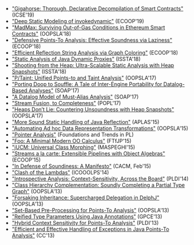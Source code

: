 * ["Gigahorse: Thorough, Declarative Decompilation of Smart Contracts"](http://yanniss.github.io/gigahorse-icse19.pdf) (ICSE'19)
* ["Deep Static Modeling of invokedynamic"](http://yanniss.github.io/invokedynamic-ecoop19-preprint.pdf) (ECOOP'19)
* ["MadMax: Surviving Out-of-Gas Conditions in Ethereum Smart Contracts"](http://yanniss.github.io/eth-oopsla18.pdf) (OOPSLA'18)
* ["Defensive Points-To Analysis: Effective Soundness via Laziness"](http://yanniss.github.io/ecoop18-sound-may-preprint.pdf) (ECOOP'18)
* ["Efficient Reflection String Analysis via Graph Coloring"](http://yanniss.github.io/ecoop18-string-coloring-preprint.pdf) (ECOOP'18)
* ["Static Analysis of Java Dynamic Proxies"](http://yanniss.github.io/issta18-dynamic-proxies-preprint.pdf) (ISSTA'18)
* ["Shooting from the Heap: Ultra-Scalable Static Analysis with Heap Snapshots"](http://yanniss.github.io/issta18-featherweight-preprint.pdf) (ISSTA'18)
* ["P/Taint: Unified Points-to and Taint Analysis"](https://yanniss.github.io/ptaint-oopsla17.pdf) (OOPSLA'17)
* ["Porting Doop to Souffle: A Tale of Inter-Engine Portability for Datalog-Based Analyses"](https://yanniss.github.io/doop2souffle-soap17.pdf) (SOAP'17)
* ["A Datalog Model of Must-Alias Analysis"](https://yanniss.github.io/must-alias-soap17.pdf) (SOAP'17)
* ["Stream Fusion, to Completeness"](https://yanniss.github.io/streams-popl17.pdf) (POPL'17)
* ["Heaps Don’t Lie: Countering Unsoundness with Heap Snapshots"](http://yanniss.github.io/heapdl-oopsla17.pdf) (OOPSLA'17)
* ["More Sound Static Handling of Java Reflection"](http://yanniss.github.io/reflection-aplas15.pdf) (APLAS'15)
* ["Automating Ad hoc Data Representation Transformations"](http://yanniss.github.io/adrt-oopsla15.pdf) (OOPSLA'15)
* ["Pointer Analysis"](http://yanniss.github.io/points-to-tutorial15.pdf) (Foundations and Trends in PL)
* ["Foo: A Minimal Modern OO Calculus"](http://yanniss.github.io/foo-ftfjp15.pdf) (FTfJP'15)
* ["jUCM: Universal Class Morphing"](http://yanniss.github.io/jucm-maspeghi15.pdf) (MASPEGHI'15)
* ["Streams a la carte: Extensible Pipelines with Object Algebras"](http://yanniss.github.io/algebras-ecoop15.pdf) (ECOOP'15)
* ["In Defense of Soundiness: A Manifesto"](http://yanniss.github.io/Soundiness-CACM.pdf) (CACM, Feb'15)
* ["Clash of the Lambdas"](http://yanniss.github.io/lambdas-icooolps14.pdf) (ICOOOLPS'14)
* ["Introspective Analysis: Context-Sensitivity, Across the Board"](http://yanniss.github.io/introspective-pldi14.pdf) (PLDI'14)
* ["Class Hierarchy Complementation: Soundly Completing a Partial Type Graph"](http://yanniss.github.io/jphantom-oopsla13.pdf) (OOPSLA'13)
* ["Forsaking Inheritance: Supercharged Delegation in DelphJ"](http://yanniss.github.io/delphj-oopsla13.pdf) (OOPSLA'13)
* ["Set-Based Pre-Processing for Points-To Analysis"](http://yanniss.github.io/set-based-oopsla13.pdf) (OOPSLA'13)
* ["Reified Type Parameters Using Java Annotations"](http://yanniss.github.io/reified-gpce13.pdf) (GPCE'13)
* ["Hybrid Context Sensitivity for Points-To Analysis"](http://yanniss.github.io/hybrid-context-pldi13.pdf) (PLDI'13)
* ["Efficient and Effective Handling of Exceptions in Java Points-To Analysis"](http://yanniss.github.io/cc13-exceptions.pdf) (CC'13)

